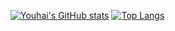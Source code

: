 [![Youhai's GitHub stats](https://github-readme-stats-git-master-altair59s-projects.vercel.app/api?username=Altair59&hide=stars&theme=tokyonight&show_icons=true&include_all_commits=true)](https://github.com/Altair59/github-readme-stats)
[![Top Langs](https://github-readme-stats-git-master-altair59s-projects.vercel.app/api/top-langs/?username=Altair59&hide=css&layout=pie&theme=tokyonight)](https://github.com/Altair59/github-readme-stats)
